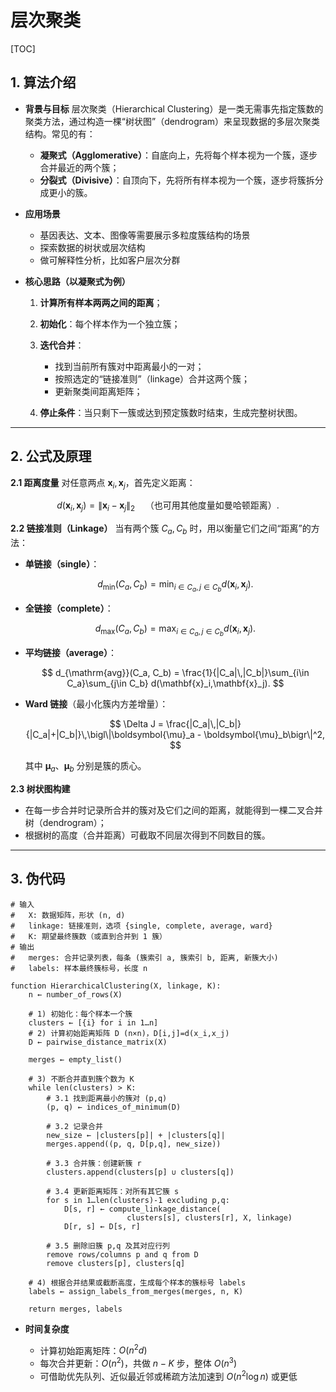 # 层次聚类
[TOC]

## 1. 算法介绍

   * **背景与目标**
     层次聚类（Hierarchical Clustering）是一类无需事先指定簇数的聚类方法，通过构造一棵“树状图”（dendrogram）来呈现数据的多层次聚类结构。常见的有：

     * **凝聚式（Agglomerative）**：自底向上，先将每个样本视为一个簇，逐步合并最近的两个簇；
     * **分裂式（Divisive）**：自顶向下，先将所有样本视为一个簇，逐步将簇拆分成更小的簇。

   * **应用场景**

     * 基因表达、文本、图像等需要展示多粒度簇结构的场景
     * 探索数据的树状或层次结构
     * 做可解释性分析，比如客户层次分群

   * **核心思路（以凝聚式为例）**

     1. **计算所有样本两两之间的距离**；
     2. **初始化**：每个样本作为一个独立簇；
     3. **迭代合并**：

        * 找到当前所有簇对中距离最小的一对；
        * 按照选定的“链接准则”（linkage）合并这两个簇；
        * 更新聚类间距离矩阵；
     4. **停止条件**：当只剩下一簇或达到预定簇数时结束，生成完整树状图。

---

## 2. 公式及原理

   **2.1 距离度量**
   对任意两点 $\mathbf{x}_i,\mathbf{x}_j$，首先定义距离：

   $$
     d(\mathbf{x}_i,\mathbf{x}_j)
     = \|\mathbf{x}_i - \mathbf{x}_j\|_2
     \quad\text{（也可用其他度量如曼哈顿距离）}.
   $$

   **2.2 链接准则（Linkage）**
   当有两个簇 $C_a, C_b$ 时，用以衡量它们之间“距离”的方法：

   * **单链接（single）**：

     $$
       d_{\min}(C_a, C_b)
       = \min_{i\in C_a,\,j\in C_b} d(\mathbf{x}_i,\mathbf{x}_j).
     $$
   * **全链接（complete）**：

     $$
       d_{\max}(C_a, C_b)
       = \max_{i\in C_a,\,j\in C_b} d(\mathbf{x}_i,\mathbf{x}_j).
     $$
   * **平均链接（average）**：

     $$
       d_{\mathrm{avg}}(C_a, C_b)
       = \frac{1}{|C_a|\,|C_b|}\sum_{i\in C_a}\sum_{j\in C_b} d(\mathbf{x}_i,\mathbf{x}_j).
     $$
   * **Ward 链接**（最小化簇内方差增量）：

     $$
       \Delta J
       = \frac{|C_a|\,|C_b|}{|C_a|+|C_b|}\,\bigl\|\boldsymbol{\mu}_a - \boldsymbol{\mu}_b\bigr\|^2,
     $$

     其中 $\boldsymbol{\mu}_a$、$\boldsymbol{\mu}_b$ 分别是簇的质心。

   **2.3 树状图构建**

   * 在每一步合并时记录所合并的簇对及它们之间的距离，就能得到一棵二叉合并树（dendrogram）；
   * 根据树的高度（合并距离）可截取不同层次得到不同数目的簇。

---

## 3. 伪代码

```text
# 输入
#   X: 数据矩阵，形状 (n, d)
#   linkage: 链接准则，选项 {single, complete, average, ward}
#   K: 期望最终簇数（或直到合并到 1 簇）
# 输出
#   merges: 合并记录列表，每条 (簇索引 a, 簇索引 b, 距离, 新簇大小)
#   labels: 样本最终簇标号，长度 n

function HierarchicalClustering(X, linkage, K):
    n ← number_of_rows(X)

    # 1) 初始化：每个样本一个簇
    clusters ← [{i} for i in 1…n]
    # 2) 计算初始距离矩阵 D (n×n)，D[i,j]=d(x_i,x_j)
    D ← pairwise_distance_matrix(X)

    merges ← empty_list()

    # 3) 不断合并直到簇个数为 K
    while len(clusters) > K:
        # 3.1 找到距离最小的簇对 (p,q)
        (p, q) ← indices_of_minimum(D)

        # 3.2 记录合并
        new_size ← |clusters[p]| + |clusters[q]|
        merges.append((p, q, D[p,q], new_size))

        # 3.3 合并簇：创建新簇 r
        clusters.append(clusters[p] ∪ clusters[q])

        # 3.4 更新距离矩阵：对所有其它簇 s
        for s in 1…len(clusters)-1 excluding p,q:
            D[s, r] ← compute_linkage_distance(
                          clusters[s], clusters[r], X, linkage)
            D[r, s] ← D[s, r]

        # 3.5 删除旧簇 p,q 及其对应行列
        remove rows/columns p and q from D
        remove clusters[p], clusters[q]

    # 4) 根据合并结果或截断高度，生成每个样本的簇标号 labels
    labels ← assign_labels_from_merges(merges, n, K)

    return merges, labels
```

* **时间复杂度**

  * 计算初始距离矩阵：$O(n^2 d)$
  * 每次合并更新：$O(n^2)$，共做 $n-K$ 步，整体 $O(n^3)$
  * 可借助优先队列、近似最近邻或稀疏方法加速到 $O(n^2\log n)$ 或更低

